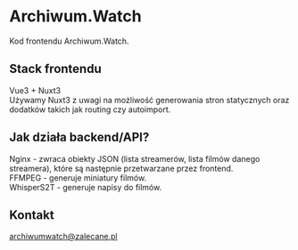 # Archiwum.Watch

Kod frontendu Archiwum.Watch.

## Stack frontendu
Vue3 + Nuxt3\
Używamy Nuxt3 z uwagi na możliwość generowania stron statycznych oraz dodatków takich jak routing czy autoimport.

## Jak działa backend/API?
Nginx - zwraca obiekty JSON (lista streamerów, lista filmów danego streamera), które są następnie przetwarzane przez frontend.\
FFMPEG - generuje miniatury filmów.\
WhisperS2T - generuje napisy do filmów.

## Kontakt
archiwumwatch@zalecane.pl
